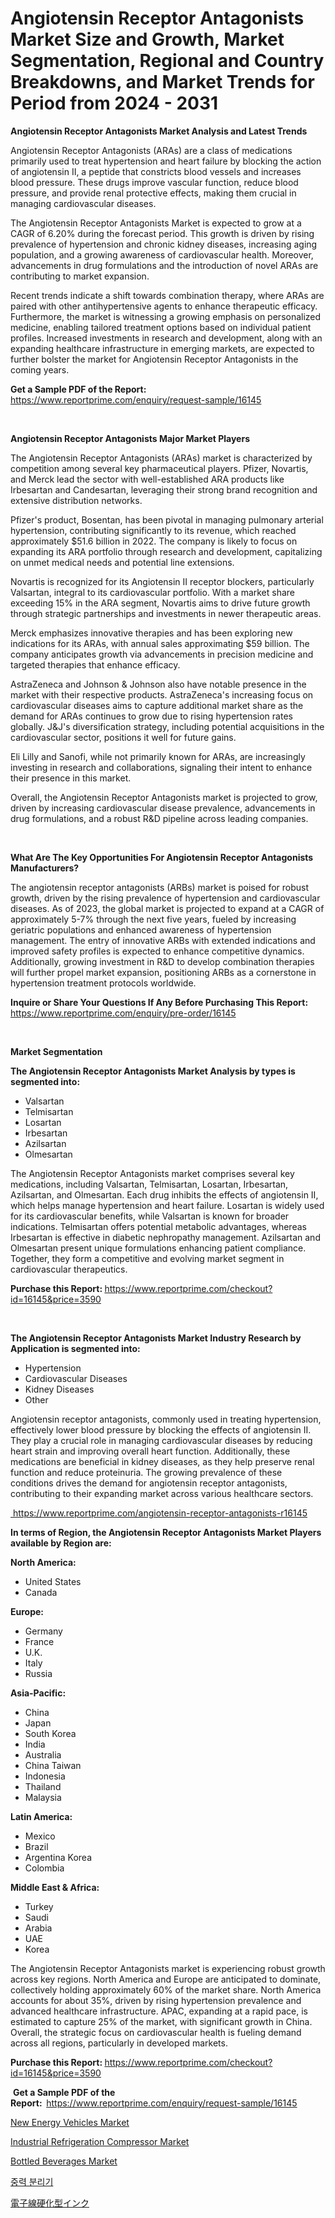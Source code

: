 <p><h1>Angiotensin Receptor Antagonists Market Size and Growth, Market Segmentation, Regional and Country Breakdowns, and Market Trends for Period from 2024 -  2031</h1></p><p><strong>Angiotensin Receptor Antagonists Market Analysis and Latest Trends</strong></p>
<p><p>Angiotensin Receptor Antagonists (ARAs) are a class of medications primarily used to treat hypertension and heart failure by blocking the action of angiotensin II, a peptide that constricts blood vessels and increases blood pressure. These drugs improve vascular function, reduce blood pressure, and provide renal protective effects, making them crucial in managing cardiovascular diseases. </p><p>The Angiotensin Receptor Antagonists Market is expected to grow at a CAGR of 6.20% during the forecast period. This growth is driven by rising prevalence of hypertension and chronic kidney diseases, increasing aging population, and a growing awareness of cardiovascular health. Moreover, advancements in drug formulations and the introduction of novel ARAs are contributing to market expansion. </p><p>Recent trends indicate a shift towards combination therapy, where ARAs are paired with other antihypertensive agents to enhance therapeutic efficacy. Furthermore, the market is witnessing a growing emphasis on personalized medicine, enabling tailored treatment options based on individual patient profiles. Increased investments in research and development, along with an expanding healthcare infrastructure in emerging markets, are expected to further bolster the market for Angiotensin Receptor Antagonists in the coming years.</p></p>
<p><strong>Get a Sample PDF of the Report:&nbsp;</strong> <a href="https://www.reportprime.com/enquiry/request-sample/16145">https://www.reportprime.com/enquiry/request-sample/16145</a></p>
<p>&nbsp;</p>
<p><strong>Angiotensin Receptor Antagonists Major Market Players</strong></p>
<p><p>The Angiotensin Receptor Antagonists (ARAs) market is characterized by competition among several key pharmaceutical players. Pfizer, Novartis, and Merck lead the sector with well-established ARA products like Irbesartan and Candesartan, leveraging their strong brand recognition and extensive distribution networks.</p><p>Pfizer's product, Bosentan, has been pivotal in managing pulmonary arterial hypertension, contributing significantly to its revenue, which reached approximately $51.6 billion in 2022. The company is likely to focus on expanding its ARA portfolio through research and development, capitalizing on unmet medical needs and potential line extensions.</p><p>Novartis is recognized for its Angiotensin II receptor blockers, particularly Valsartan, integral to its cardiovascular portfolio. With a market share exceeding 15% in the ARA segment, Novartis aims to drive future growth through strategic partnerships and investments in newer therapeutic areas.</p><p>Merck emphasizes innovative therapies and has been exploring new indications for its ARAs, with annual sales approximating $59 billion. The company anticipates growth via advancements in precision medicine and targeted therapies that enhance efficacy.</p><p>AstraZeneca and Johnson & Johnson also have notable presence in the market with their respective products. AstraZeneca's increasing focus on cardiovascular diseases aims to capture additional market share as the demand for ARAs continues to grow due to rising hypertension rates globally. J&J's diversification strategy, including potential acquisitions in the cardiovascular sector, positions it well for future gains.</p><p>Eli Lilly and Sanofi, while not primarily known for ARAs, are increasingly investing in research and collaborations, signaling their intent to enhance their presence in this market.</p><p>Overall, the Angiotensin Receptor Antagonists market is projected to grow, driven by increasing cardiovascular disease prevalence, advancements in drug formulations, and a robust R&D pipeline across leading companies.</p></p>
<p>&nbsp;</p>
<p><strong>What Are The Key Opportunities For Angiotensin Receptor Antagonists Manufacturers?</strong></p>
<p><p>The angiotensin receptor antagonists (ARBs) market is poised for robust growth, driven by the rising prevalence of hypertension and cardiovascular diseases. As of 2023, the global market is projected to expand at a CAGR of approximately 5-7% through the next five years, fueled by increasing geriatric populations and enhanced awareness of hypertension management. The entry of innovative ARBs with extended indications and improved safety profiles is expected to enhance competitive dynamics. Additionally, growing investment in R&D to develop combination therapies will further propel market expansion, positioning ARBs as a cornerstone in hypertension treatment protocols worldwide.</p></p>
<p><strong>Inquire or Share Your Questions If Any Before Purchasing This Report:</strong> <a href="https://www.reportprime.com/enquiry/pre-order/16145">https://www.reportprime.com/enquiry/pre-order/16145</a></p>
<p>&nbsp;</p>
<p><strong>Market Segmentation</strong></p>
<p><strong>The Angiotensin Receptor Antagonists Market Analysis by types is segmented into:</strong></p>
<p><ul><li>Valsartan</li><li>Telmisartan</li><li>Losartan</li><li>Irbesartan</li><li>Azilsartan</li><li>Olmesartan</li></ul></p>
<p><p>The Angiotensin Receptor Antagonists market comprises several key medications, including Valsartan, Telmisartan, Losartan, Irbesartan, Azilsartan, and Olmesartan. Each drug inhibits the effects of angiotensin II, which helps manage hypertension and heart failure. Losartan is widely used for its cardiovascular benefits, while Valsartan is known for broader indications. Telmisartan offers potential metabolic advantages, whereas Irbesartan is effective in diabetic nephropathy management. Azilsartan and Olmesartan present unique formulations enhancing patient compliance. Together, they form a competitive and evolving market segment in cardiovascular therapeutics.</p></p>
<p><strong>Purchase this Report:&nbsp;</strong><a href="https://www.reportprime.com/checkout?id=16145&price=3590">https://www.reportprime.com/checkout?id=16145&price=3590</a></p>
<p>&nbsp;</p>
<p><strong>The Angiotensin Receptor Antagonists Market Industry Research by Application is segmented into:</strong></p>
<p><ul><li>Hypertension</li><li>Cardiovascular Diseases</li><li>Kidney Diseases</li><li>Other</li></ul></p>
<p><p>Angiotensin receptor antagonists, commonly used in treating hypertension, effectively lower blood pressure by blocking the effects of angiotensin II. They play a crucial role in managing cardiovascular diseases by reducing heart strain and improving overall heart function. Additionally, these medications are beneficial in kidney diseases, as they help preserve renal function and reduce proteinuria. The growing prevalence of these conditions drives the demand for angiotensin receptor antagonists, contributing to their expanding market across various healthcare sectors.</p></p>
<p><a href="https://www.reportprime.com/angiotensin-receptor-antagonists-r16145">&nbsp;https://www.reportprime.com/angiotensin-receptor-antagonists-r16145</a></p>
<p><strong>In terms of Region, the Angiotensin Receptor Antagonists Market Players available by Region are:</strong></p>
<p>
    <p> <strong> North America: </strong>
        <ul>
            <li>United States</li>
            <li>Canada</li>
        </ul>
        </p> 
    <p> <strong> Europe: </strong>
        <ul>
            <li>Germany</li>
            <li>France</li>
            <li>U.K.</li>
            <li>Italy</li>
            <li>Russia</li>
        </ul>
        </p> 
    <p> <strong> Asia-Pacific: </strong>
        <ul>
            <li>China</li>
            <li>Japan</li>
            <li>South Korea</li>
            <li>India</li>
            <li>Australia</li>
            <li>China Taiwan</li>
            <li>Indonesia</li>
            <li>Thailand</li>
            <li>Malaysia</li>
        </ul>
        </p> 
    <p> <strong> Latin America: </strong>
        <ul>
            <li>Mexico</li>
            <li>Brazil</li>
            <li>Argentina Korea</li>
            <li>Colombia</li>
        </ul>
        </p> 
    <p> <strong> Middle East & Africa: </strong>
        <ul>
            <li>Turkey</li>
            <li>Saudi</li>
            <li>Arabia</li>
            <li>UAE</li>
            <li>Korea</li>
        </ul>
    </p>
    </p>
<p><p>The Angiotensin Receptor Antagonists market is experiencing robust growth across key regions. North America and Europe are anticipated to dominate, collectively holding approximately 60% of the market share. North America accounts for about 35%, driven by rising hypertension prevalence and advanced healthcare infrastructure. APAC, expanding at a rapid pace, is estimated to capture 25% of the market, with significant growth in China. Overall, the strategic focus on cardiovascular health is fueling demand across all regions, particularly in developed markets.</p></p>
<p><strong>Purchase this Report: </strong><a href="https://www.reportprime.com/checkout?id=16145&price=3590">https://www.reportprime.com/checkout?id=16145&price=3590</a></p>
<p>&nbsp;<strong>Get a Sample PDF of the Report:&nbsp;&nbsp;</strong><a href="https://www.reportprime.com/enquiry/request-sample/16145">https://www.reportprime.com/enquiry/request-sample/16145</a></p>
<p><strong></strong></p>
<p><p><a href="https://issuu.com/reportprime-2/docs/new-energy-vehicles-market-size-203_7b9cb9b41d1dbe">New Energy Vehicles Market</a></p><p><a href="https://www.linkedin.com/pulse/what-innovations-market-trends-shaping-industrial-refrigeration-ntuje?trackingId=PBOGY6bVTvyV2jGx%2F7gWjQ%3D%3D">Industrial Refrigeration Compressor Market</a></p><p><a href="https://medium.com/@marilynfhghoster53/the-global-bottled-beverages-market-is-expected-to-witness-a-compound-annual-growth-rate-cagr-1d9ccf6e0903">Bottled Beverages Market</a></p><p><a href="https://medium.com/@lorenzogirl/gravity-separator-market-%EC%9D%98-%EA%B8%80%EB%A1%9C%EB%B2%8C-%EC%8B%9C%EC%9E%A5-%EA%B0%9C%EC%9A%94%EB%8A%94-%EC%A0%84-%EC%84%B8%EA%B3%84-%EB%B0%8F-%EC%A3%BC%EC%9A%94-%EC%8B%9C%EC%9E%A5%EC%9D%98-%EC%82%B0%EC%97%85%EC%97%90-%EC%98%81%ED%96%A5%EC%9D%84-%EB%AF%B8%EC%B9%98%EB%8A%94-%EC%A3%BC%EC%9A%94-%ED%8A%B8%EB%A0%8C%EB%93%9C%EC%97%90-%EB%8C%80%ED%95%9C-%EB%8F%85%ED%8A%B9%ED%95%9C-%EA%B4%80%EC%A0%90%EC%9D%84-%EC%A0%9C%EA%B3%B5%ED%95%A9%EB%8B%88%EB%8B%A4-7c7da187f7ee">중력 분리기</a></p><p><a href="https://medium.com/@deonboer2023/electron-beam-curable-ink-market-%E3%81%AE%E3%82%B0%E3%83%AD%E3%83%BC%E3%83%90%E3%83%AB%E5%B8%82%E5%A0%B4%E6%A6%82%E8%A6%81%E3%81%AF-%E4%B8%96%E7%95%8C%E3%81%8A%E3%82%88%E3%81%B3%E4%B8%BB%E8%A6%81%E5%B8%82%E5%A0%B4%E3%81%AB%E3%81%8A%E3%81%91%E3%82%8B%E6%A5%AD%E7%95%8C%E3%81%AB%E5%BD%B1%E9%9F%BF%E3%82%92%E4%B8%8E%E3%81%88%E3%82%8B%E4%B8%BB%E8%A6%81%E3%81%AA%E3%83%88%E3%83%AC%E3%83%B3%E3%83%89%E3%81%AB%E3%81%A4%E3%81%84%E3%81%A6-%E7%8B%AC%E8%87%AA%E3%81%AE%E8%A6%96%E7%82%B9%E3%82%92%E6%8F%90%E4%BE%9B%E3%81%97%E3%81%BE%E3%81%99-277461f21b68">電子線硬化型インク</a></p></p>
